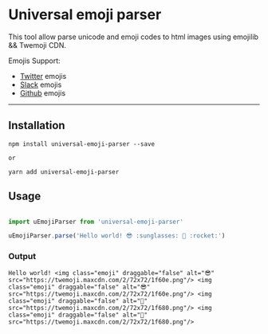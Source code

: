 # Universal emoji parser

This tool allow parse unicode and emoji codes to html images using emojilib && Twemoji CDN.

Emojis Support:
- [Twitter](https://twitter.com/) emojis
- [Slack](https://slack.com/) emojis
- [Github](https://github.com/) emojis

---

## Installation

```
npm install universal-emoji-parser --save

or

yarn add universal-emoji-parser
```

## Usage

```javascript

import uEmojiParser from 'universal-emoji-parser'

uEmojiParser.parse('Hello world! 😎 :sunglasses: 🚀 :rocket:')

```

### Output

```
Hello world! <img class="emoji" draggable="false" alt="😎" src="https://twemoji.maxcdn.com/2/72x72/1f60e.png"/> <img class="emoji" draggable="false" alt="😎" src="https://twemoji.maxcdn.com/2/72x72/1f60e.png"/> <img class="emoji" draggable="false" alt="🚀" src="https://twemoji.maxcdn.com/2/72x72/1f680.png"/> <img class="emoji" draggable="false" alt="🚀" src="https://twemoji.maxcdn.com/2/72x72/1f680.png"/>
```